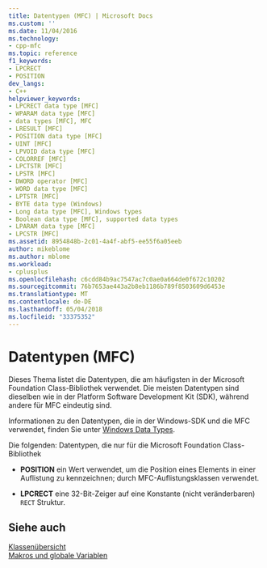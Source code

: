 ```yaml
---
title: Datentypen (MFC) | Microsoft Docs
ms.custom: ''
ms.date: 11/04/2016
ms.technology:
- cpp-mfc
ms.topic: reference
f1_keywords:
- LPCRECT
- POSITION
dev_langs:
- C++
helpviewer_keywords:
- LPCRECT data type [MFC]
- WPARAM data type [MFC]
- data types [MFC], MFC
- LRESULT [MFC]
- POSITION data type [MFC]
- UINT [MFC]
- LPVOID data type [MFC]
- COLORREF [MFC]
- LPCTSTR [MFC]
- LPSTR [MFC]
- DWORD operator [MFC]
- WORD data type [MFC]
- LPTSTR [MFC]
- BYTE data type (Windows)
- Long data type [MFC], Windows types
- Boolean data type [MFC], supported data types
- LPARAM data type [MFC]
- LPCSTR [MFC]
ms.assetid: 8954848b-2c01-4a4f-abf5-ee55f6a05eeb
author: mikeblome
ms.author: mblome
ms.workload:
- cplusplus
ms.openlocfilehash: c6cdd84b9ac7547ac7c0ae0a664de0f672c10202
ms.sourcegitcommit: 76b7653ae443a2b8eb1186b789f8503609d6453e
ms.translationtype: MT
ms.contentlocale: de-DE
ms.lasthandoff: 05/04/2018
ms.locfileid: "33375352"
---
```

# <a name="data-types-mfc"></a>Datentypen (MFC)
Dieses Thema listet die Datentypen, die am häufigsten in der Microsoft Foundation Class-Bibliothek verwendet. Die meisten Datentypen sind dieselben wie in der Platform Software Development Kit (SDK), während andere für MFC eindeutig sind.  
  
 Informationen zu den Datentypen, die in der Windows-SDK und die MFC verwendet, finden Sie unter [Windows Data Types](http://msdn.microsoft.com/library/windows/desktop/aa383751).  
  
 Die folgenden: Datentypen, die nur für die Microsoft Foundation Class-Bibliothek  
  
-   **POSITION** ein Wert verwendet, um die Position eines Elements in einer Auflistung zu kennzeichnen; durch MFC-Auflistungsklassen verwendet.  
  
-   **LPCRECT** eine 32-Bit-Zeiger auf eine Konstante (nicht veränderbaren) `RECT` Struktur.  
  
## <a name="see-also"></a>Siehe auch  
 [Klassenübersicht](../../mfc/class-library-overview.md)   
 [Makros und globale Variablen](../../mfc/reference/mfc-macros-and-globals.md)
